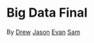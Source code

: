 # Big Data Final
By
[Drew](https://github.com/gamesaw-drew)
[Jason](https://github.com/computerchamp2)
[Evan](https://github.com/1faven2)
[Sam](https://github.com/MOTorBOatMyGOATbILL)
